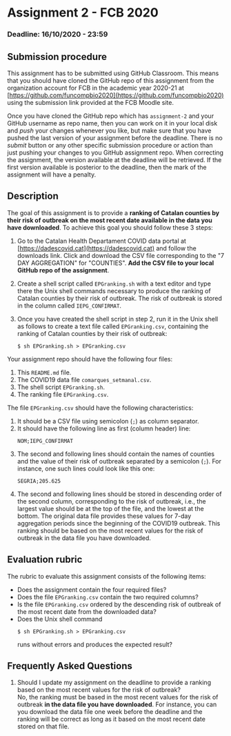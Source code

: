 # Assignment 2 - FCB 2020
### Deadline: 16/10/2020 - 23:59

## Submission procedure

This assignment has to be submitted using GitHub Classroom. This
means that you should have cloned the GitHub repo of this assignment from
the organization account for FCB in the academic year 2020-21 at
[https://github.com/funcompbio2020](https://github.com/funcompbio2020)
using the submission link provided at the FCB Moodle site.

Once you have cloned the GitHub repo which has `assignment-2` and your
GitHub username as repo name, then you can work on it in your local disk
and _push_ your changes whenever you like, but make sure that you have pushed
the last version of your assignment before the deadline. There is no
_submit_ button or any other specific submission procedure or action than
just pushing your changes to you GitHub assignment repo. When correcting the
assignment, the version available at the deadline will be retrieved. If the
first version available is posterior to the deadline, then the mark of the
assignment will have a penalty.

## Description

The goal of this assignment is to provide a **ranking of Catalan counties
by their risk of outbreak on the most recent date available in the data
you have downloaded**. To achieve this goal you should follow these 3 steps:

  1. Go to the Catalan Health Departament COVID data portal at
   [https://dadescovid.cat](https://dadescovid.cat) and follow the
   downloads link. Click and download the CSV file corresponding to
   the "7 DAY AGGREGATION" for "COUNTIES". **Add the CSV file to
   your local GitHub repo of the assignment**.

  2. Create a shell script called `EPGranking.sh` with a text editor
   and type there the Unix shell commands necessary to produce the
   ranking of Catalan counties by their risk of outbreak. The risk
   of outbreak is stored in the column called `IEPG_CONFIRMAT`.

  3. Once you have created the shell script in step 2, run it in the
   Unix shell as follows to create a text file called `EPGranking.csv`,
   containing the ranking of Catalan counties by their risk of outbreak:
     ```
     $ sh EPGranking.sh > EPGranking.csv
     ```
Your assignment repo should have the following four files:

  1. This `README.md` file.
  2. The COVID19 data file `comarques_setmanal.csv`.
  3. The shell script `EPGranking.sh`.
  4. The ranking file `EPGranking.csv`.

The file `EPGranking.csv` should have the following characteristics:

  1. It should be a CSV file using semicolon (`;`) as column separator.
  2. It should have the following line as first (column header) line:
     ```
     NOM;IEPG_CONFIRMAT
     ```
  3. The second and following lines should contain the names of counties
     and the value of their risk of outbreak separated by a semicolon (`;`).
     For instance, one such lines could look like this one:
     ```
     SEGRIA;205.625
     ```
  4. The second and following lines should be stored in descending order
     of the second column, corresponding to the risk of outbreak, i.e.,
     the largest value should be at the top of the file, and the lowest
     at the bottom. The original data file provides these values for
     7-day aggregation periods since the beginning of the COVID19 outbreak.
     This ranking should be based on the most recent values for the risk
     of outbreak in the data file you have downloaded.

## Evaluation rubric

The rubric to evaluate this assignment consists of the following items:

  * Does the assignment contain the four required files?
  * Does the file `EPGranking.csv` contain the two required columns?
  * Is the file `EPGranking.csv` ordered by the descending risk of
    outbreak of the most recent date from the downloaded data?
  * Does the Unix shell command
     ```
     $ sh EPGranking.sh > EPGranking.csv
     ```
    runs without errors and produces the expected result?

## Frequently Asked Questions

1. Should I update my assignment on the deadline to provide a ranking based
on the most recent values for the risk of outbreak?  
  No, the ranking must be based in the most recent values for the risk
  of outbreak **in the data file you have downloaded**. For instance, you
  can you download the data file one week before the deadline and the
  ranking will be correct as long as it based on the most recent date
  stored on that file.
